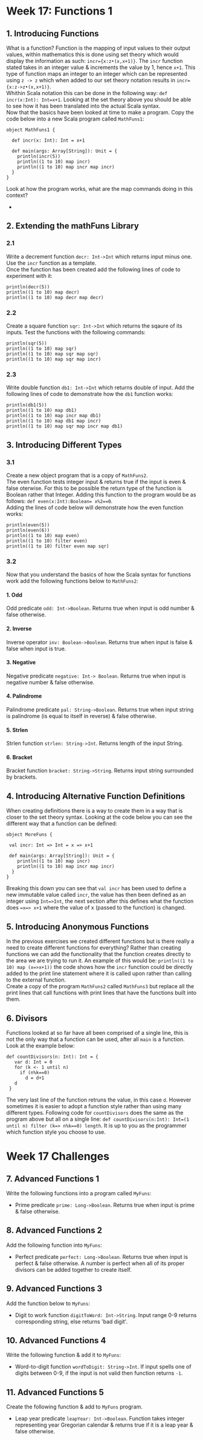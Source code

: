 # Week 17: Functions 1
## 1. Introducing Functions
What is a function? Function is the mapping of input values to their output values, within mathematics this is done using set theory which would display the information as such: `incr={x:z•(x,x+1)}`. The `incr` function stated takes in an integer value & increments the value by 1, hence `x+1`. This type of function maps an integer to an integer which can be represented using `z -> z` which when added to our set theory notation results in `incr={x:z->z•(x,x+1)}`. <br/>
Whithin Scala notation this can be done in the following way: `def incr(x:Int): Int=x+1`. Looking at the set theory above you should be able to see how it has been translated into the actual Scala syntax. <br/>
Now that the basics have been looked at time to make a program. Copy the code below into a new Scala program called `MathFuns1`:
```
object MathFuns1 {
  
  def incr(x: Int): Int = x+1
  
  def main(args: Array[String]): Unit = {
    println(incr(5))
    println((1 to 10) map incr)
    println((1 to 10) map incr map incr)
  }
}
```
Look at how the program works, what are the map commands doing in this context?
* <placeholder>

## 2. Extending the mathFuns Library
### 2.1
Write a decrement function `decr: Int->Int` which returns input minus one. Use the `incr` function as a template. <br/>
Once the function has been created add the following lines of code to experiment with it:
```
println(decr(5))
println((1 to 10) map decr)
println((1 to 10) map decr map decr)
```

### 2.2
Create a square function `sqr: Int->Int` which returns the sqaure of its inputs. Test the functions with the following commands:
```
println(sqr(5))
println((1 to 10) map sqr)
println((1 to 10) map sqr map sqr)
println((1 to 10) map sqr map incr)
```

### 2.3
Write double function `db1: Int->Int` which returns double of input. Add the following lines of code to demonstrate how the `db1` function works:
```
println(db1(5))
println((1 to 10) map db1)
println((1 to 10) map incr map db1)
println((1 to 10) map db1 map incr)
println((1 to 10) map sqr map incr map db1)
```

## 3. Introducing Different Types
### 3.1
Create a new object program that is a copy of `MathFuns2`. <br/>
The even function tests integer input & returns true if the input is even & false oterwise. For this to be possible the return type of the function is Boolean rather that Integer. Adding this function to the program would be as follows: `def even(x:Int):Boolean= x%2==0`. <br/> Adding the lines of code below will demonstrate how the even function works:
```
println(even(5))
println(even(6))
println((1 to 10) map even)
println((1 to 10) filter even)
println((1 to 10) filter even map sqr)
```

### 3.2
Now that you understand the basics of how the Scala syntax for functions work add the following functions below to `MathFuns2`:
#### 1. Odd
Odd predicate `odd: Int->Boolean`. Returns true when input is odd number & false otherwise.
#### 2. Inverse
Inverse operator `inv: Boolean->Boolean`. Returns true when input is false & false when input is true.
#### 3. Negative
Negative predicate `negative: Int-> Boolean`. Returns true when input is negative number & false otherwise.
#### 4. Palindrome
Palindrome predicate `pal: String->Boolean`. Returns true when input string is palindrome (is equal to itself in reverse) & false otherwise.
#### 5. Strlen
Strlen function `strlen: String->Int`. Returns length of the input String.
#### 6. Bracket
Bracket function `bracket: String->String`. Returns input string surrounded by brackets.

## 4. Introducing Alternative Function Definitions 
When creating definitions there is a way to create them in a way that is closer to the set theory syntax. Looking at the code below you can see the different way that a function can be defined:
```
object MoreFuns {
  
 val incr: Int => Int = x => x+1
  
 def main(args: Array[String]): Unit = {
    println((1 to 10) map incr)
    println((1 to 10) map incr map incr)  
  }
}
```
Breaking this down you can see that `val incr` has been used to define a new immutable value called `incr`, the value has then been defined as an integer using `Int=>Int`, the next section after this defines what the function does `=x=> x+1` where the value of x (passed to the function) is changed.

## 5. Introducing Anonymous Functions
In the previous exercises we created different functions but is there really a need to create different functions for everything? Rather than creating functions we can add the functionality that the function creates directly to the area we are trying to run it. An example of this would be: `println((1 to 10) map (x=>x+1))` the code shows how the `incr` function could be directly added to the print line statement where it is called upon rather than calling to the external function. <br/>
Create a copy of the program `MathFuns2` called `MathFuns3` but replace all the print lines that call functions with print lines that have the functions built into them.

## 6. Divisors
Functions looked at so far have all been comprised of a single line, this is not the only way that a function can be used, after all `main` is a function. Look at the example below:
```
def countDivisors(n: Int): Int = {
   var d: Int = 0
   for (k <- 1 until n)
     if (n%k==0)
       d = d+1
   d
 }
```
The very last line of the function retruns the value, in this case `d`. However sometimes it is easier to adopt a function style rather than using many different types. Following code for `countDivisors` does the same as the program above but all on a single line: `def countDivisors(n:Int): Int=(1 until n) filter (k=> n%k==0) length`. It is up to you as the programmer which function style you choose to use.

# Week 17 Challenges
## 7. Advanced Functions 1
Write the following functions into a program called `MyFuns`:
* Prime predicate `prime: Long->Boolean`. Returns true when input is prime & false otherwise.

## 8. Advanced Functions 2
Add the following function into `MyFuns`:
* Perfect predicate `perfect: Long->Boolean`. Returns true when input is perfect & false otherwise. A number is perfect when all of its proper divisors can be added together to create itself.

## 9. Advanced Functions 3
Add the function below to `MyFuns`:
* Digit to work function `digitToWord: Int->String`. Input range 0-9 returns corresponding string, else returns 'bad digit'.

## 10. Advanced Functions 4
Write the following function & add it to `MyFuns`:
* Word-to-digit function `wordToDigit: String->Int`. If input spells one of digits between 0-9, if the input is not valid then function returns `-1`.

## 11. Advanced Functions 5
Create the following function & add to `MyFuns` program.
* Leap year predicate `leapYear: Int->Boolean`. Function takes integer representing year Gregorian calendar & returns true if it is a leap year & false otherwise. 
